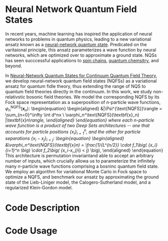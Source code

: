 # Neural Network Quantum Field States

In recent years, machine learning has inspired the application of neural networks to problems in quantum physics, leading to a new variational ansatz known as a [neural-network quantum state](https://www.science.org/doi/10.1126/science.aag2302). Predicated on the varitaional principle, this ansatz parameterizes a wave function by neural networks, which are optimized over to approximate a ground state. NQSs has seen succcessful applications to [spin chains](https://www.nature.com/articles/s41567-019-0545-1), [quantum chemsitry](https://journals.aps.org/prresearch/abstract/10.1103/PhysRevResearch.2.033429), and beyond.

In [Neural-Network Quantum States for Continuum Quantum Field Theory](link), we develop neural-network quantum field states (NQFSs) as a variational ansatz for quantum fidle theory, thus extending the range of NQS to quantum field theories directly in the continuum. In this work, we study non-relativstic bosonic field theories. We model the corresponding NQFS by its Fock space representation as a superposition of $n$-particle wave functions, $\varphi_n^\text{NQFS}(\textbf{x}_n)$:
\begin{equation}
\begin{aligned}
    &|\Psi^{\text{NQFS}}\rangle = \sum_{n=0}^\infty \int d^nx \ \varphi_n^\text{NQFS}(\textbf{x}_n) |\textbf{x}_n\rangle,
\end{aligned}
\end{equation}
where each $n$-particle wave function is a product of two Deep Sets architectures -- one that accounts for particle positions $\{x_i\}_{i=1}^n$, and the other for particle separations $\{x_i - x_j\}_{i<j}$:
\begin{equation}
\begin{aligned}
    &\varphi_n^\text{NQFS}(\textbf{x}_n) = \frac{1}{L^{n/2}} \cdot f_1\big( \{x_i\}_{i=1}^n \big) \cdot f_2\big( \{x_i-x_j\}_{i < j} \big),
\end{aligned}
\end{equation}
This architecture is permutation invariantand able to accept an arbitrary number of inputs, which crucially allowa us to parameterize the infinitely many $n$-particle wave functions comprising a bosninc quantum field state. We employ an algorithm for variational Monte Carlo in Fock space to optimize a NQFS, and benchmark our ansatz by approximating the ground state of the Lieb-Liniger model, the Calogero-Sutherland model, and a regularized Klein-Gordon model.


# Code Description



# Code Usage
